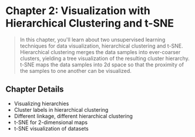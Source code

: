 # Chapter 2: Visualization with Hierarchical Clustering and t-SNE

> In this chapter, you'll learn about two unsupervised learning techniques for data visualization, hierarchical clustering and t-SNE. Hierarchical clustering merges the data samples into ever-coarser clusters, yielding a tree visualization of the resulting cluster hierarchy. t-SNE maps the data samples into 2d space so that the proximity of the samples to one another can be visualized.

## Chapter Details

* Visualizing hierarchies
* Cluster labels in hierarchical clustering
* Different linkage, different hierarchical clustering
* t-SNE for 2-dimensional maps
* t-SNE visualization of datasets
